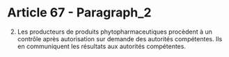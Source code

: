 # Article 67 - Paragraph_2

2. Les producteurs de produits phytopharmaceutiques procèdent à un contrôle après autorisation sur demande des autorités compétentes. Ils en communiquent les résultats aux autorités compétentes.